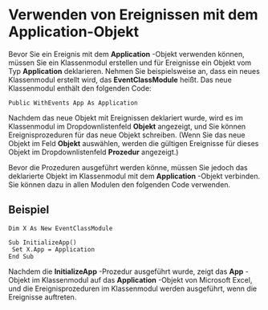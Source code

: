 
# Verwenden von Ereignissen mit dem Application-Objekt

Bevor Sie ein Ereignis mit dem  **Application** -Objekt verwenden können, müssen Sie ein Klassenmodul erstellen und für Ereignisse ein Objekt vom Typ **Application** deklarieren. Nehmen Sie beispielsweise an, dass ein neues Klassenmodul erstellt wird, das **EventClassModule** heißt. Das neue Klassenmodul enthält den folgenden Code:


```
Public WithEvents App As Application
```


Nachdem das neue Objekt mit Ereignissen deklariert wurde, wird es im Klassenmodul im Dropdownlistenfeld  **Objekt** angezeigt, und Sie können Ereignisprozeduren für das neue Objekt schreiben. (Wenn Sie das neue Objekt im Feld **Objekt** auswählen, werden die gültigen Ereignisse für dieses Objekt im Dropdownlistenfeld **Prozedur** angezeigt.)

Bevor die Prozeduren ausgeführt werden könne, müssen Sie jedoch das deklarierte Objekt im Klassenmodul mit dem  **Application** -Objekt verbinden. Sie können dazu in allen Modulen den folgenden Code verwenden.

## Beispiel


```
Dim X As New EventClassModule 
 
Sub InitializeApp() 
 Set X.App = Application 
End Sub
```

Nachdem die  **InitializeApp** -Prozedur ausgeführt wurde, zeigt das **App** -Objekt im Klassenmodul auf das **Application** -Objekt von Microsoft Excel, und die Ereignisprozeduren im Klassenmodul werden ausgeführt, wenn die Ereignisse auftreten.

